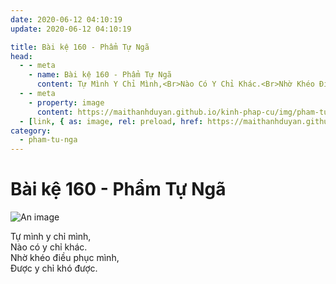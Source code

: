 ```yaml
---
date: 2020-06-12 04:10:19
update: 2020-06-12 04:10:19

title: Bài kệ 160 - Phẩm Tự Ngã
head:
  - - meta
    - name: Bài kệ 160 - Phẩm Tự Ngã
      content: Tự Mình Y Chỉ Mình,<Br>Nào Có Y Chỉ Khác.<Br>Nhờ Khéo Điều Phục Mình,<Br>Ðược Y Chỉ Khó Được.<Br>
  - - meta
    - property: image
      content: https://maithanhduyan.github.io/kinh-phap-cu/img/pham-tu-nga/pham-tu-nga-160.jpg
  - [link, { as: image, rel: preload, href: https://maithanhduyan.github.io/kinh-phap-cu/img/pham-tu-nga/pham-tu-nga-160.jpg }]
category:
  - pham-tu-nga
---
```


# Bài kệ 160 - Phẩm Tự Ngã

![An image](/img/pham-tu-nga/pham-tu-nga-160.jpg)

Tự mình y chỉ mình,<br>Nào có y chỉ khác.<br>Nhờ khéo điều phục mình,<br>Ðược y chỉ khó được.<br>
